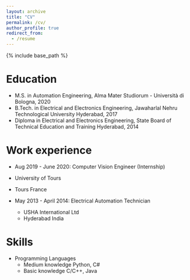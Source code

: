 ```yaml
---
layout: archive
title: "CV"
permalink: /cv/
author_profile: true
redirect_from:
  - /resume
---
```


{% include base_path %}

Education
======
* M.S. in Automation Engineering, Alma Mater Studiorum - Università di Bologna, 2020
* B.Tech. in Electrical and Electronics Engineering, Jawaharlal Nehru Technological University Hyderabad, 2017
* Diploma  in Electrical and Electronics Engineering, State Board of Technical Education and Training Hyderabad, 2014

Work experience
======
*  Aug 2019 - June 2020: Computer Vision Engineer (Internship)
  * University of Tours
  * Tours France  

* May 2013 - April 2014: Electrical Automation Technician
  * USHA International Ltd
  * Hyderabad India 
 
  
Skills
======
* Programming Languages
  * Medium knowledge Python, C#
  * Basic knowledge C/C++, Java


